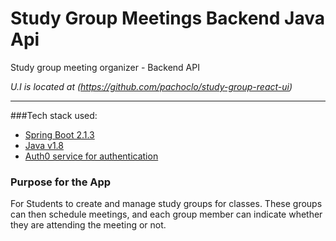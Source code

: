# Study Group Meetings Backend Java Api
Study group meeting organizer - Backend API

_U.I is located at (https://github.com/pachoclo/study-group-react-ui)_

---

###Tech stack used:
- [Spring Boot 2.1.3](https://spring.io/projects/spring-boot)
- [Java v1.8](https://www.oracle.com/technetwork/java/javase/overview/java8-2100321.html)
- [Auth0 service for authentication](https://auth0.com/)



### Purpose for the App

For Students to create and manage study groups for classes.
These groups can then schedule meetings, and each group member can indicate whether they are attending the meeting or not.


